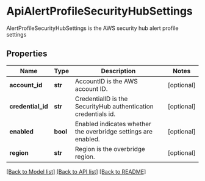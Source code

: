 # ApiAlertProfileSecurityHubSettings

AlertProfileSecurityHubSettings is the AWS security hub alert profile settings

## Properties
Name | Type | Description | Notes
------------ | ------------- | ------------- | -------------
**account_id** | **str** | AccountID is the AWS account ID.  | [optional] 
**credential_id** | **str** | CredentialID is the SecurityHub authentication credentials id.  | [optional] 
**enabled** | **bool** | Enabled indicates whether the overbridge settings are enabled.  | [optional] 
**region** | **str** | Region is the overbridge region.  | [optional] 

[[Back to Model list]](../README.md#documentation-for-models) [[Back to API list]](../README.md#documentation-for-api-endpoints) [[Back to README]](../README.md)


